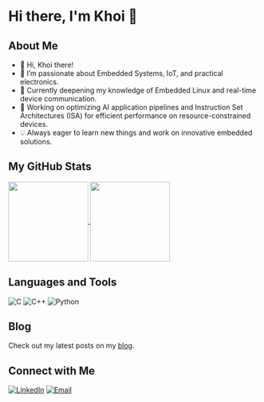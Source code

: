 # Hi there, I'm Khoi 👋
## About Me

- 👋 Hi, Khoi there!
- 👀 I’m passionate about Embedded Systems, IoT, and practical electronics.
- 🌱 Currently deepening my knowledge of Embedded Linux and real-time device communication.
- 🤖 Working on optimizing AI application pipelines and Instruction Set Architectures (ISA) for efficient performance on resource-constrained devices.
- 💡 Always eager to learn new things and work on innovative embedded solutions.

## My GitHub Stats

<a href="https://github.com/kyuubi0323/github-readme-stats">
  <img height=160 align="center" src="https://github-readme-stats.vercel.app/api?username=kyuubi0323&show_icons=true&bg_color=00000000&theme=vue-dark&hide_border=false&hide_title=true" />
</a>
<a href="https://github.com/kyuubi0323/convoychat">
  <img height=160 align="center" src="https://github-readme-stats.vercel.app/api/top-langs?username=kyuubi0323&layout=compact&langs_count=8&card_width=320&hide_title=true" />
</a>

## Languages and Tools

![C](https://img.shields.io/badge/C-A8B9CC?style=for-the-badge&logo=c&logoColor=white)
![C++](https://img.shields.io/badge/C++-00599C?style=for-the-badge&logo=c%2B%2B&logoColor=white)
![Python](https://img.shields.io/badge/Python-3776AB?style=for-the-badge&logo=python&logoColor=white)

## Blog

Check out my latest posts on my [blog](https://kyuubi0323.github.io/).

## Connect with Me

[![LinkedIn](https://img.shields.io/badge/LinkedIn-0077B5?style=for-the-badge&logo=linkedin&logoColor=white)](https://linkedin.com/in/yourprofile)
[![Email](https://img.shields.io/badge/Email-D14836?style=for-the-badge&logo=gmail&logoColor=white)](mailto:your.email@example.com)
